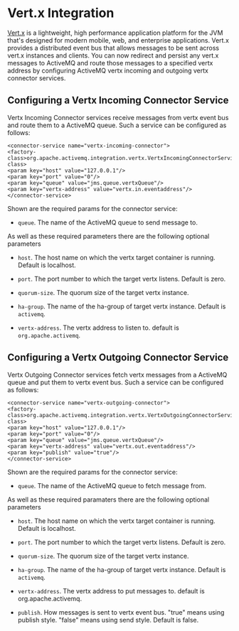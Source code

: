 # Vert.x Integration

[Vert.x](http://vertx.io/) is a lightweight, high performance
application platform for the JVM that's designed for modern mobile, web,
and enterprise applications. Vert.x provides a distributed event bus
that allows messages to be sent across vert.x instances and clients. You
can now redirect and persist any vert.x messages to ActiveMQ and route
those messages to a specified vertx address by configuring ActiveMQ
vertx incoming and outgoing vertx connector services.

## Configuring a Vertx Incoming Connector Service

Vertx Incoming Connector services receive messages from vertx event bus
and route them to a ActiveMQ queue. Such a service can be configured as
follows:

    <connector-service name="vertx-incoming-connector">
    <factory-class>org.apache.activemq.integration.vertx.VertxIncomingConnectorServiceFactory</factory-class>
    <param key="host" value="127.0.0.1"/>
    <param key="port" value="0"/>
    <param key="queue" value="jms.queue.vertxQueue"/>
    <param key="vertx-address" value="vertx.in.eventaddress"/>
    </connector-service>


Shown are the required params for the connector service:

-   `queue`. The name of the ActiveMQ queue to send message to.

As well as these required parameters there are the following optional
parameters

-   `host`. The host name on which the vertx target container is
    running. Default is localhost.

-   `port`. The port number to which the target vertx listens. Default
    is zero.

-   `quorum-size`. The quorum size of the target vertx instance.

-   `ha-group`. The name of the ha-group of target vertx instance.
    Default is `activemq`.

-   `vertx-address`. The vertx address to listen to. default is
    `org.apache.activemq`.

## Configuring a Vertx Outgoing Connector Service

Vertx Outgoing Connector services fetch vertx messages from a ActiveMQ
queue and put them to vertx event bus. Such a service can be configured
as follows:

    <connector-service name="vertx-outgoing-connector">
    <factory-class>org.apache.activemq.integration.vertx.VertxOutgoingConnectorServiceFactory</factory-class>
    <param key="host" value="127.0.0.1"/>
    <param key="port" value="0"/>
    <param key="queue" value="jms.queue.vertxQueue"/>
    <param key="vertx-address" value="vertx.out.eventaddress"/>
    <param key="publish" value="true"/>
    </connector-service>


Shown are the required params for the connector service:

-   `queue`. The name of the ActiveMQ queue to fetch message from.

As well as these required paramaters there are the following optional
parameters

-   `host`. The host name on which the vertx target container is
    running. Default is localhost.

-   `port`. The port number to which the target vertx listens. Default
    is zero.

-   `quorum-size`. The quorum size of the target vertx instance.

-   `ha-group`. The name of the ha-group of target vertx instance.
    Default is `activemq`.

-   `vertx-address`. The vertx address to put messages to. default is
    org.apache.activemq.

-   `publish`. How messages is sent to vertx event bus. "true" means
    using publish style. "false" means using send style. Default is
    false.


